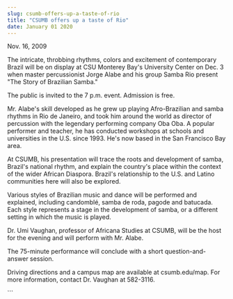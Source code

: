 ```yaml
---
slug: csumb-offers-up-a-taste-of-rio
title: "CSUMB offers up a taste of Rio"
date: January 01 2020
---
```


  
<p>Nov. 16, 2009</p>
<p>
  The intricate, throbbing rhythms, colors and excitement of contemporary Brazil
  will be on display at CSU Monterey Bay's University Center on Dec. 3 when
  master percussionist Jorge Alabe and his group Samba Rio present "The Story of
  Brazilian Samba."
</p>
<p>The public is invited to the 7 p.m. event. Admission is free.</p>
<p>
  Mr. Alabe's skill developed as he grew up playing Afro-Brazilian and samba
  rhythms in Rio de Janeiro, and took him around the world as director of
  percussion with the legendary performing company Oba Oba. A popular performer
  and teacher, he has conducted workshops at schools and universities in the
  U.S. since 1993. He's now based in the San Francisco Bay area.
</p>
<p>
  At CSUMB, his presentation will trace the roots and development of samba,
  Brazil's national rhythm, and explain the country's place within the context
  of the wider African Diaspora. Brazil's relationship to the U.S. and Latino
  communities here will also be explored.
</p>
<p>
  Various styles of Brazilian music and dance will be performed and explained,
  including candomblé, samba de roda, pagode and batucada. Each style represents
  a stage in the development of samba, or a different setting in which the music
  is played.
</p>
<p>
  Dr. Umi Vaughan, professor of Africana Studies at CSUMB, will be the host for
  the evening and will perform with Mr. Alabe.
</p>
<p>
  The 75-minute performance will conclude with a short question-and-answer
  session.
</p>
<p>
  Driving directions and a campus map are available at csumb.edu/map. For more
  information, contact Dr. Vaughan at 582-3116.
</p>
```
